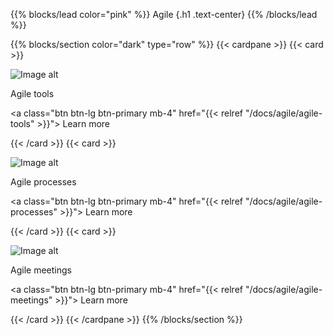 {{% blocks/lead color="pink" %}}
Agile
{.h1 .text-center}
{{% /blocks/lead %}}

{{% blocks/section color="dark" type="row" %}}
{{< cardpane >}}
{{< card >}}

![Image alt](/tools.png)

Agile tools

<a class="btn btn-lg btn-primary mb-4" href="{{< relref "/docs/agile/agile-tools" >}}">
Learn more <i class="fas fa-arrow-alt-circle-right ms-2"></i>
</a>

{{< /card >}}
{{< card >}}

![Image alt](/process.png)

Agile processes

<a class="btn btn-lg btn-primary mb-4" href="{{< relref "/docs/agile/agile-processes" >}}">
Learn more <i class="fas fa-arrow-alt-circle-right ms-2"></i>
</a>

{{< /card >}}
{{< card >}}

![Image alt](/meeting.png)

Agile meetings

<a class="btn btn-lg btn-primary mb-4" href="{{< relref "/docs/agile/agile-meetings" >}}">
Learn more <i class="fas fa-arrow-alt-circle-right ms-2"></i>
</a>

{{< /card >}}
{{< /cardpane >}}
{{% /blocks/section %}}